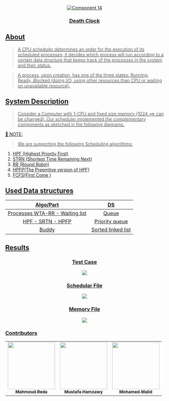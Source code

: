 <div align="center">
<a href="https://github.com/MahmoudRedaSayed/Death-Clock" rel="noopener">
  
  ![Component 14](https://github.com/MahmoudRedaSayed/Death-Clock/blob/main/Pics/Clock.jfif)

</div>

<h3 align="center">Death  Clock</h3>

<!-- <div align="center">
  
  [![GitHub contributors](https://img.shields.io/github/contributors/MahmoudRedaSayed/Death-Clock)](https://github.com/MahmoudRedaSayed/Death-Clock/contributors)
  [![GitHub issues](https://img.shields.io/github/issues/MahmoudRedaSayed/Death-Clock)](https://github.com/MahmoudRedaSayed/Death-Clock/issues)
  [![GitHub forks](https://img.shields.io/github/forks/MahmoudRedaSayed/Death-Clock)](https://github.com/MahmoudRedaSayed/Death-Clock/network)
  [![GitHub stars](https://img.shields.io/github/stars/MahmoudRedaSayed/Death-Clock)](https://github.com/MahmoudRedaSayed/Death-Clock/stargazers)
  [![GitHub license](https://img.shields.io/github/license/MahmoudRedaSayed/Death-Clock)](https://github.com/MahmoudRedaSayed/Death-Clock/blob/master/LICENSE)
  <img src="https://img.shields.io/github/languages/count/MahmoudRedaSayed/Death-Clock" />
  <img src="https://img.shields.io/github/languages/top/MahmoudRedaSayed/Death-Clock" />
  <img src="https://img.shields.io/github/languages/MahmoudRedaSayed/Death-Clock" />
  <img src="https://img.shields.io/github/issues-pr-raw/MahmoudRedaSayed/Death-Clock />

</div> -->

## About
> A CPU scheduler determines an order for the execution of its scheduled processes; it
> decides which process will run according to a certain data structure that keeps track
> of the processes in the system and their status.

> A process, upon creation, has one of the three states: Running, Ready, Blocked (doing
> I/O, using other resources than CPU or waiting on unavailable resource).

## System Description

> Consider a Computer with 1-CPU and fixed size memory (1024 ==> can be changed).
> Our scheduler implemented the complementary components as sketched in the following diagrams.

📌 NOTE:

> We are supporting the following Scheduling algorithms:

1. HPF (Highest Priority First)
2. STRN (Shortest Time Remaining Next)
3. RR (Round Robin)
4. HPFP(The Preemtive version of HPF)
5. FCFS(First Come )
## Used Data structures

|     Algo/Part     |       DS       |
|:-----------------:|:--------------:|
|   Processes WTA-RR - Waiting list    |  Queue   |
|    HPF - SRTN - HPFP     | Priority queue |
|       Buddy       |  Sorted linked list|


## Results

<div align='center'>
<h3>Test Case </h3>
<img src="https://github.com/MahmoudRedaSayed/Death-Clock/blob/main/Pics/ProcessesFile.jfif">
</div>
<div align='center'>
<h3>Schedular File </h3>
<img src="https://github.com/MahmoudRedaSayed/Death-Clock/blob/main/Pics/schedularFile.jfif">
</div>
<div align='center'>
<h3>Memory File </h3>
<img src="https://github.com/MahmoudRedaSayed/Death-Clock/blob/main/Pics/MemoryFile.jfif">
</div>
        
### Contributors
<table>
  <tr>
    <td align="center"><a href="https://github.com/MahmoudRedaSayed"><img src="https://avatars.githubusercontent.com/u/76118788?v=4" width="150px;" alt=""/><br /><sub><b>Mahmoud Reda</b></sub></a><br /></td>
     <td align="center"><a href="https://github.com/MUSTAFA-Hamzawy"><img src="https://avatars.githubusercontent.com/u/72188665?v=4" width="150px;" alt=""/><br /><sub><b>Mustafa Hamzawy</b></sub></a><br /></td>
     <td align="center"><a href="https://github.com/MohamedWw"><img src="https://avatars.githubusercontent.com/u/64079821?v=4" width="150px;" alt=""/><br /><sub><b>Mohamed Walid</b></sub></a><br /></td>
  </tr>
 </table>
